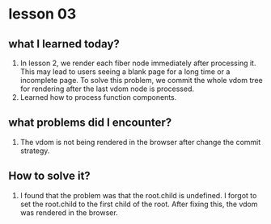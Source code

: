 # lesson 03

## what I learned today?

1. In lesson 2, we render each fiber node immediately after processing it. This may lead to users seeing a blank page for a long time or a incomplete page. To solve this problem, we commit the whole vdom tree for rendering after the last vdom node is processed.
2. Learned how to process function components.

## what problems did I encounter?

1. The vdom is not being rendered in the browser after change the commit strategy.

## How to solve it?

1. I found that the problem was that the root.child is undefined. I forgot to set the root.child to the first child of the root. After fixing this, the vdom was rendered in the browser.
